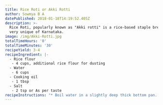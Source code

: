 ```yaml
---
title: Rice Roti or Akki Rotti
author: Sowmya B A
datePublished: 2018-01-18T14:19:52.405Z
description: >-
  Rice Roti, popularly known as "Akki rotti" is a rice-based staple breakfast,
  very unique of Karnataka.
image: /img/Akki-Rotti.jpg
totalTimeHours: '0'
totalTimeMinutes: '30'
recipeYield: 3-4
recipeIngredient: |-
  - Rice flour
   - 4 cups, additional rice flour for dusting
  - Water
   - 6 cups
  - Cooking oil
   - 1 tbsp
  - Salt
   - 2 tsp or As per taste
recipeInstructions: "* Boil water in a slightly deep thick bottom pan. Once the water starts boiling, add the salt and oil.\n* Take 1/2 cup of rice flour and mix it with little water to form a paste, add the paste to the boiling water. or if you’ve left out cooked rice, add little water to it and blend it to a smooth paste. Making a paste like this acts as a binder and avoids cracking and the roti turns out soft and fluffy. Let it cook for a minute.\_\n* Add the remaining 3 1/2 cups of rice flour to the boiling pasty water in one go, reduce the heat and cover the pan with a lid. Let it cook for about 5 minutes. DO NOT mix or disturb the rice flour.\n* After 5 minutes, with the help of a spatula, mix the rice flour vigorously to get a lumpy mixture. \n* Turn off the heat and let the mixture cool down for about 10 minutes. Keep the pan covered with a lid, while it cools.\n* When the mixture is cool and warm enough to meddle with it, with slightly wet palms, knead the warm dough well to form a smooth, non-sticky dough. The kneading is best done with hands. Kneading the dough is important for soft fluffy rottis.\n* Take a small ball of dough, knead well, make it to a round ball. Flatten the dough ball by rolling it into a circular rotti with a rolling pin. Dust the rolling surface with rice flour as necessary to avoid stickiness while rolling.\n* Heat a flat pan, preferably cast iron. Non-Stick pan will also do.\n* You can either cook the rotti on the tawa on both sides until brown spots appear OR Put the rotti on the pan, and let it cook for a minute until it is just barely cooked. Now flip it on the other side and cook it well until you see brown spots on the surface. Now place the rotti on a direct flame, on the undercooked side until the rotti puffs up like a balloon.\n* Serve hot-hot rottis along with Pickle or Chutney or Yennegai or Hitikida Avarekalu Saaru or Panjabi Bindi or any other curry of your choice."
---
```





